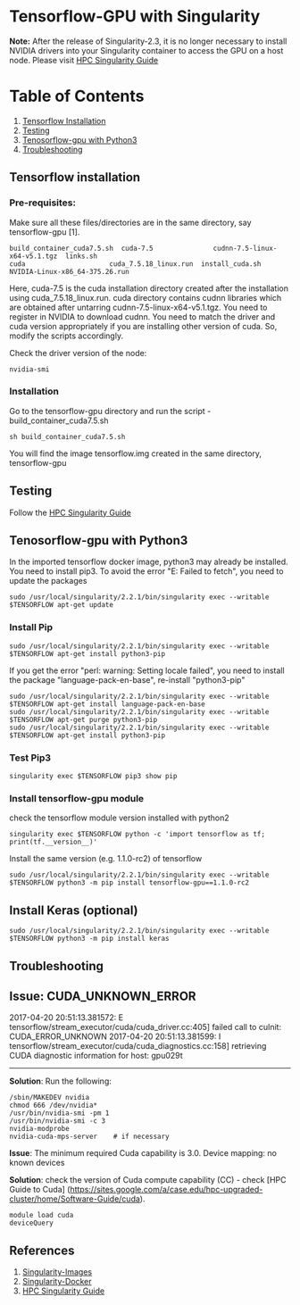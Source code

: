 # Tensorflow-GPU with Singularity
<b>Note:</b> After the release of Singularity-2.3, it is no longer necessary to install NVIDIA drivers into your Singularity container to access the GPU on a host node. Please visit [HPC Singularity Guide](https://sites.google.com/a/case.edu/hpc-upgraded-cluster/home/Software-Guide/singularity)
# Table of Contents
1. [Tensorflow Installation](#Tensorflow)
2. [Testing](#Testing)
3. [Tenosorflow-gpu with Python3](#Tenosorflow-gpu) 
4. [Troubleshooting](#Troubleshooting)

## Tensorflow installation
### Pre-requisites: 
Make sure all these files/directories are in the same directory, say tensorflow-gpu [1].
```
build_container_cuda7.5.sh  cuda-7.5               cudnn-7.5-linux-x64-v5.1.tgz  links.sh                        
cuda                     cuda_7.5.18_linux.run  install_cuda.sh               NVIDIA-Linux-x86_64-375.26.run
```
Here, cuda-7.5 is the cuda installation directory created after the installation using cuda_7.5.18_linux.run. cuda directory contains cudnn libraries which are obtained after untarring cudnn-7.5-linux-x64-v5.1.tgz. You need to register in NVIDIA to download cudnn. You need to match the driver and cuda version appropriately if you are installing other version of cuda. So, modify the scripts accordingly.

Check the driver version of the node:
```
nvidia-smi
```

### Installation
Go to the tensorflow-gpu directory and run the script - build_container_cuda7.5.sh
```
sh build_container_cuda7.5.sh
```
You will find the image tensorflow.img created in the same directory, tensorflow-gpu

## Testing
Follow the [HPC Singularity Guide](https://sites.google.com/a/case.edu/hpc-upgraded-cluster/home/Software-Guide/singularity)

## Tenosorflow-gpu with Python3
In the imported tensorflow docker image, python3 may already be installed. You need to install pip3. To avoid the error "E: Failed to fetch", you need to update the packages 
```
sudo /usr/local/singularity/2.2.1/bin/singularity exec --writable $TENSORFLOW apt-get update
```
### Install Pip
```
sudo /usr/local/singularity/2.2.1/bin/singularity exec --writable $TENSORFLOW apt-get install python3-pip
```
If you get the error "perl: warning: Setting locale failed", you need to install the package "language-pack-en-base", re-install "python3-pip"
```
sudo /usr/local/singularity/2.2.1/bin/singularity exec --writable $TENSORFLOW apt-get install language-pack-en-base
sudo /usr/local/singularity/2.2.1/bin/singularity exec --writable $TENSORFLOW apt-get purge python3-pip
sudo /usr/local/singularity/2.2.1/bin/singularity exec --writable $TENSORFLOW apt-get install python3-pip
```
### Test Pip3
```
singularity exec $TENSORFLOW pip3 show pip
```
### Install tensorflow-gpu module
check the tensorflow module version installed with python2
```
singularity exec $TENSORFLOW python -c 'import tensorflow as tf; print(tf.__version__)'
```
Install the same version (e.g. 1.1.0-rc2) of tensorflow
```
sudo /usr/local/singularity/2.2.1/bin/singularity exec --writable $TENSORFLOW python3 -m pip install tensorflow-gpu==1.1.0-rc2
```
## Install Keras (optional)
```
sudo /usr/local/singularity/2.2.1/bin/singularity exec --writable $TENSORFLOW python3 -m pip install keras
```

## Troubleshooting

<b>Issue</b>: CUDA_UNKNOWN_ERROR
---------
2017-04-20 20:51:13.381572: E tensorflow/stream_executor/cuda/cuda_driver.cc:405] failed call to cuInit: CUDA_ERROR_UNKNOWN
2017-04-20 20:51:13.381599: I tensorflow/stream_executor/cuda/cuda_diagnostics.cc:158] retrieving CUDA diagnostic information for host: gpu029t

--------

<b> Solution</b>: Run the following:
```
/sbin/MAKEDEV nvidia
chmod 666 /dev/nvidia*
/usr/bin/nvidia-smi -pm 1
/usr/bin/nvidia-smi -c 3
nvidia-modprobe
nvidia-cuda-mps-server    # if necessary
```
<b>Issue</b>: The minimum required Cuda capability is 3.0. Device mapping: no known devices

<b>Solution</b>: check the version of Cuda compute capability (CC) - check [HPC Guide to Cuda] (https://sites.google.com/a/case.edu/hpc-upgraded-cluster/home/Software-Guide/cuda).
```
module load cuda
deviceQuery
```

## References
1. [Singularity-Images](https://github.com/clemsonciti/singularity-images/tree/master/tensorflow)
2. [Singularity-Docker](http://singularity.lbl.gov/docs-docker)
3. [HPC Singularity Guide](https://sites.google.com/a/case.edu/hpc-upgraded-cluster/home/Software-Guide/singularity)
